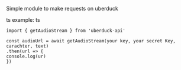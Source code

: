 Simple module to make requests on uberduck

ts example:
ts
```
import { getAudioStream } from 'uberduck-api'

const audioUrl = await getAudioStream(your key, your secret Key, carachter, text)
.then(url => {
console.log(ur)
})
```
